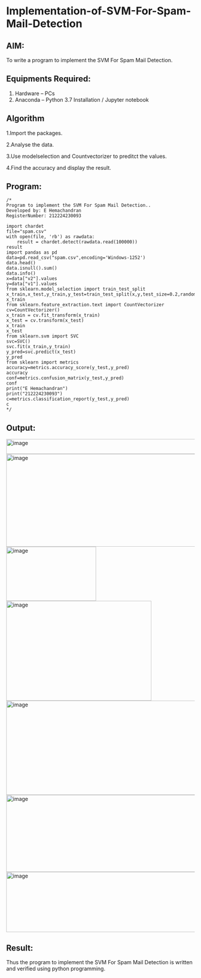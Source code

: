 # Implementation-of-SVM-For-Spam-Mail-Detection

## AIM:
To write a program to implement the SVM For Spam Mail Detection.

## Equipments Required:
1. Hardware – PCs
2. Anaconda – Python 3.7 Installation / Jupyter notebook

## Algorithm
1.Import the packages.

2.Analyse the data.

3.Use modelselection and Countvectorizer to preditct the values.

4.Find the accuracy and display the result.

## Program:
```
/*
Program to implement the SVM For Spam Mail Detection..
Developed by: E Hemachandran
RegisterNumber: 212224230093

import chardet
file="spam.csv"
with open(file, 'rb') as rawdata:
    result = chardet.detect(rawdata.read(100000))
result
import pandas as pd
data=pd.read_csv("spam.csv",encoding='Windows-1252')
data.head()
data.isnull().sum()
data.info()
x=data["v2"].values
y=data["v1"].values
from sklearn.model_selection import train_test_split
x_train,x_test,y_train,y_test=train_test_split(x,y,test_size=0.2,random_state=0)
x_train
from sklearn.feature_extraction.text import CountVectorizer
cv=CountVectorizer()
x_train = cv.fit_transform(x_train)
x_test = cv.transform(x_test)
x_train
x_test
from sklearn.svm import SVC
svc=SVC()
svc.fit(x_train,y_train)
y_pred=svc.predict(x_test)
y_pred
from sklearn import metrics
accuracy=metrics.accuracy_score(y_test,y_pred)
accuracy
conf=metrics.confusion_matrix(y_test,y_pred)
conf
print("E Hemachandran")
print("212224230093")
c=metrics.classification_report(y_test,y_pred)
c
*/
```

## Output:


<img width="772" height="40" alt="image" src="https://github.com/user-attachments/assets/86ab21b9-8c8f-4ffb-8649-5db49dce5d44" />


<img width="862" height="248" alt="image" src="https://github.com/user-attachments/assets/b6ec8f9e-d4b6-457f-bd9e-61630a8ffe17" />


<img width="240" height="145" alt="image" src="https://github.com/user-attachments/assets/b373cdcb-5442-40bd-91af-4df1b9a36881" />


<img width="388" height="267" alt="image" src="https://github.com/user-attachments/assets/2b8fe1d4-d6bb-4516-8a7d-5e851551b3cc" />


<img width="888" height="252" alt="image" src="https://github.com/user-attachments/assets/4383d81e-66a8-4517-8d76-368f307f56a0" />


<img width="661" height="206" alt="image" src="https://github.com/user-attachments/assets/a5e75d0b-80ac-4c76-84b9-673614d774f4" />


<img width="907" height="161" alt="image" src="https://github.com/user-attachments/assets/b04c5d81-ff8a-4361-bcd3-a680139fb82c" />


## Result:
Thus the program to implement the SVM For Spam Mail Detection is written and verified using python programming.
